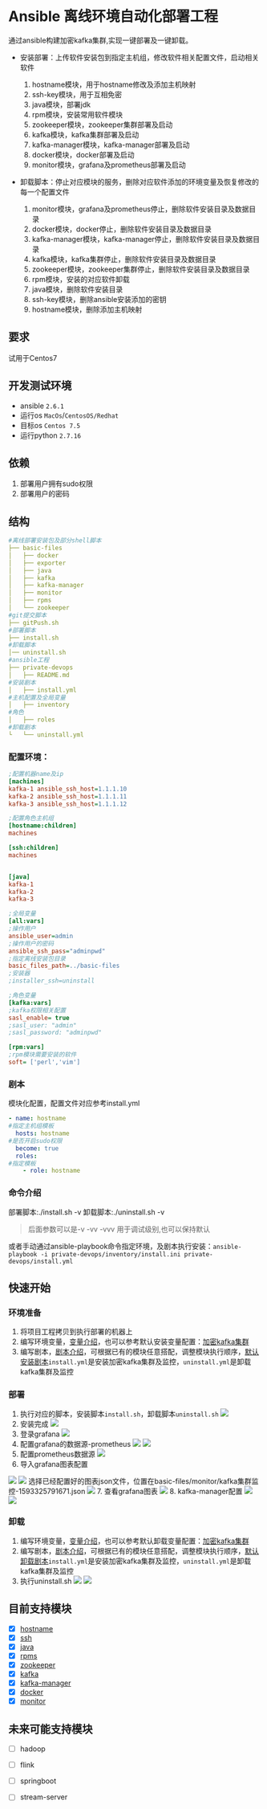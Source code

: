 # Ansible 离线环境自动化部署工程

通过ansible构建加密kafka集群,实现一键部署及一键卸载。

- 安装部署：上传软件安装包到指定主机组，修改软件相关配置文件，启动相关软件
  1. hostname模块，用于hostname修改及添加主机映射
  2. ssh-key模块，用于互相免密
  3. java模块，部署jdk
  4. rpm模块，安装常用软件模块
  5. zookeeper模块，zookeeper集群部署及启动
  6. kafka模块，kafka集群部署及启动
  7. kafka-manager模块，kafka-manager部署及启动
  8. docker模块，docker部署及启动
  9. monitor模块，grafana及prometheus部署及启动

- 卸载脚本：停止对应模块的服务，删除对应软件添加的环境变量及恢复修改的每一个配置文件
  1. monitor模块，grafana及prometheus停止，删除软件安装目录及数据目录
  2. docker模块，docker停止，删除软件安装目录及数据目录
  3. kafka-manager模块，kafka-manager停止，删除软件安装目录及数据目录
  4. kafka模块，kafka集群停止，删除软件安装目录及数据目录
  5. zookeeper模块，zookeeper集群停止，删除软件安装目录及数据目录
  6. rpm模块，安装的对应软件卸载
  7. java模块，删除软件安装目录
  8. ssh-key模块，删除ansible安装添加的密钥
  9. hostname模块，删除添加主机映射

## 要求

试用于Centos7

## 开发测试环境

- ansible `2.6.1`
- 运行os `MacOs`/`CentosOS/Redhat`
- 目标os `Centos 7.5`
- 运行python `2.7.16`

## 依赖
1. 部署用户拥有sudo权限
2. 部署用户的密码

## 结构
```yaml
#离线部署安装包及部分shell脚本
├── basic-files
│   ├── docker
│   ├── exporter
│   ├── java
│   ├── kafka
│   ├── kafka-manager
│   ├── monitor
│   ├── rpms
│   └── zookeeper
#git提交脚本
├── gitPush.sh
#部署脚本
├── install.sh
#卸载脚本
│── uninstall.sh
#ansible工程
├── private-devops
│   ├── README.md
#安装剧本
│   ├── install.yml
#主机配置及全局变量
│   ├── inventory
#角色
│   ├── roles
#卸载剧本
└   └── uninstall.yml


```
### 配置环境：
```ini
;配置机器name及ip
[machines]
kafka-1 ansible_ssh_host=1.1.1.10
kafka-2 ansible_ssh_host=1.1.1.11
kafka-3 ansible_ssh_host=1.1.1.12

;配置角色主机组
[hostname:children]
machines

[ssh:children]
machines


[java]
kafka-1
kafka-2
kafka-3

;全局变量
[all:vars]
;操作用户
ansible_user=admin
;操作用户的密码
ansible_ssh_pass="adminpwd"
;指定离线安装包目录
basic_files_path=../basic-files
;安装器
;installer_ssh=uninstall

;角色变量
[kafka:vars]
;kafka权限相关配置
sasl_enable= true
;sasl_user: "admin"
;sasl_password: "adminpwd"

[rpm:vars]
;rpm模块需要安装的软件
soft= ['perl','vim']
```
### 剧本
模块化配置，配置文件对应参考install.yml

```yaml
- name: hostname
#指定主机组模板
  hosts: hostname
#是否开启sudo权限
  become: true
  roles:
#指定模板
    - role: hostname
```

### 命令介绍
部署脚本:./install.sh -v
卸载脚本:./uninstall.sh -v
>后面参数可以是-v -vv -vvv 用于调试级别,也可以保持默认

或者手动通过ansible-playbook命令指定环境，及剧本执行安装：`ansible-playbook -i private-devops/inventory/install.ini private-devops/install.yml`


## 快速开始
### 环境准备
1. 将项目工程拷贝到执行部署的机器上
2. 编写环境变量，[变量介绍](private-devops/inventory/README.md)，也可以参考默认安装变量配置：[加密kafka集群](private-devops/inventory/install.ini)
3. 编写剧本，[剧本介绍](private-devops/README.md)，可根据已有的模块任意搭配，调整模块执行顺序，[默认安装剧本](private-devops/install.yml)`install.yml`是安装加密kafka集群及监控，`uninstall.yml`是卸载kafka集群及监控
### 部署
1. 执行对应的脚本，安装脚本`install.sh`，卸载脚本`uninstall.sh`
![](https://www.azheimage.top/markdown-img-paste-20200826121526678.png)
2. 安装完成
![](https://www.azheimage.top/markdown-img-paste-20200826121505908.png)
3. 登录grafana
![](https://www.azheimage.top/markdown-img-paste-20200826121608702.png)
4. 配置grafana的数据源-prometheus
![](https://www.azheimage.top/markdown-img-paste-2020082612162508.png)
![](https://www.azheimage.top/markdown-img-paste-20200826121718837.png)
5. 配置prometheus数据源
![](https://www.azheimage.top/markdown-img-paste-20200826121730730.png)
6. 导入grafana图表配置

![](https://www.azheimage.top/markdown-img-paste-20200826121745711.png)
![](https://www.azheimage.top/markdown-img-paste-20200826121802263.png)
选择已经配置好的图表json文件，位置在basic-files/monitor/kafka集群监控-1593325791671.json
![](https://www.azheimage.top/markdown-img-paste-20200826121814428.png)
7. 查看grafana图表
![](https://www.azheimage.top/markdown-img-paste-20200826121831891.png)
8. kafka-manager配置
![](https://www.azheimage.top/markdown-img-paste-20200826121907599.png)
![](https://www.azheimage.top/markdown-img-paste-2020082612192219.png)

### 卸载
1. 编写环境变量，[变量介绍](private-devops/inventory/README.md)，也可以参考默认卸载变量配置：[加密kafka集群](private-devops/inventory/uninstall.ini)
2. 编写剧本，[剧本介绍](private-devops/README.md)，可根据已有的模块任意搭配，调整模块执行顺序，[默认卸载剧本](private-devops/uninstall.yml)`install.yml`是安装加密kafka集群及监控，`uninstall.yml`是卸载kafka集群及监控
3. 执行uninstall.sh
![](https://www.azheimage.top/markdown-img-paste-2020082612193568.png)
![](https://www.azheimage.top/markdown-img-paste-20200826121943908.png)
## 目前支持模块
- [x] [hostname](private-devops/roles/hostname)
- [x] [ssh](private-devops/roles/ssh)
- [x] [java](private-devops/roles/java)
- [x] [rpms](private-devops/roles/rpms)
- [x] [zookeeper](private-devops/roles/zookeeper)
- [x] [kafka](private-devops/roles/kafka)
- [x] [kafka-manager](private-devops/roles/kafka-manager)
- [x] [docker](private-devops/roles/docker)
- [x] [monitor](private-devops/roles/monitor)

## 未来可能支持模块
- [ ] hadoop
- [ ] flink
- [ ] springboot
- [ ] stream-server



